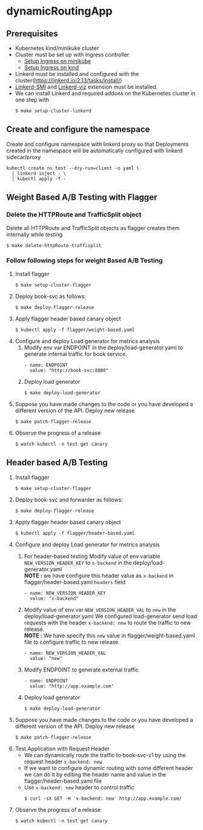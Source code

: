 # dynamicRoutingApp

## Prerequisites
- Kubernetes kind/minikuke cluster
- Cluster must be set up with Ingress controller 
   - [Setup Ingress on minikube](https://kubernetes.io/docs/tasks/access-application-cluster/ingress-minikube/)
   - [Setup Ingress on kind](https://dustinspecker.com/posts/test-ingress-in-kind/)
- Linkerd must be installed and configured with the cluster(https://linkerd.io/2.13/tasks/install/)
- [Linkerd-SMI](https://linkerd.io/2.13/tasks/linkerd-smi/#cli) and [Linkerd-viz](https://linkerd.io/2.13/tasks/troubleshooting/#l5d-viz-ns-exists) extension must be installed.
- We can install Linkerd and required addons on the Kubernetes cluster in one step with
  ```
  $ make setup-cluster-linkerd
  ```

## Create and configure the namespace
Create and configure namespace with linkerd proxy so that Deployments created in the namespace will be automatically configured with linkerd sidecar/proxy
  ```
  kubectl create ns test --dry-run=client -o yaml \
    | linkerd inject - \
    | kubectl apply -f -
  ```


## Weight Based A/B Testing with Flagger
### Delete the HTTPRoute and TrafficSplit object
Delete all HTTPRoute and TrafficSplit objects as flagger creates them internally while testing
  ```
  $ make delete-httpRoute-traffisplit
  ```
### Follow following steps for weight Based A/B Testing
  1. Install flagger
     ```
     $ make setup-cluster-flagger
     ```
  2. Deploy book-svc as follows:
     ```
     $ make deploy-flagger-release
     ```
  3. Apply flagger header based canary object
     ```
     $ kubectl apply -f flagger/weight-based.yaml
     ```
  4. Configure and deploy Load generator for metrics analysis
     1. Modify env var ENDPOINT in the deploy/load-generator.yaml to generate internal traffic for book service.
        ```
        - name: ENDPOINT
          value: "http://book-svc:8080"
        ```
     1. Deploy load generator   
        ```
        $ make deploy-load-generator
        ```
  5. Suppose you have made changes to the code or you have developed a different version of the API.
      Deploy new release
      ```
      $ make patch-flagger-release
      ```
  6. Observe the progress of a release
     ```
     $ watch kubectl -n test get canary
     ```
   

    
## Header based A/B Testing

  1. Install flagger
     ```
     $ make setup-cluster-flagger
     ```
  2. Deploy book-svc and forwarder as follows:
     ```
     $ make deploy-flagger-release
     ```
  3. Apply flagger header based canary object
     ```
     $ kubectl apply -f flagger/header-based.yaml
     ```
  4. Configure and deploy Load generator for metrics analysis
     1. For header-based testing Modify value of env variable `NEW_VERSION_HEADER_KEY` to `x-backend` in the deploy/load-generator.yaml<br />
        **NOTE :** we have configure this header value as `x-backend` in flagger/header-based.yaml `headers` field
        ```
        - name: NEW_VERSION_HEADER_KEY
          value: "x-backend"
        ```
      
     2. Modify value of env var `NEW_VERSION_HEADER_VAL` to `new` in the deploy/load-generator.yaml 
        We configured load-generator send load requests with the header `x-backend: new` to route the traffic to new release. <br />
        **NOTE :** We have specify this `new` value in flagger/weight-based.yaml file to configure traffic to new release
        ```
        - name: NEW_VERSION_HEADER_VAL
          value: "new"
        ```
     3. Modify ENDPOINT to generate external traffic
        ```
        - name: ENDPOINT
          value: "http://app.example.com"
        ```
     4. Deploy load generator   
        ```
        $ make deploy-load-generator
        ```
  5. Suppose you have made changes to the code or you have developed a different version of the API.
      Deploy new release
      ```
      $ make patch-flagger-release
      ```
  6. Test Application with Request Header
     - We can dynamically route the traffic to book-svc-v1 by using the request header `x-backend: new` 
     - If we want to configure dynamic routing with some different header we can do it by editing the header name and value in the flagger/header-based.yaml file
     - Use `x-backend: new` header to control traffic
       ```
       $ curl -sX GET -H 'x-backend: new' http://app.example.com/
       ```
  7. Observe the progress of a release
     ```
     $ watch kubectl -n test get canary
     ```